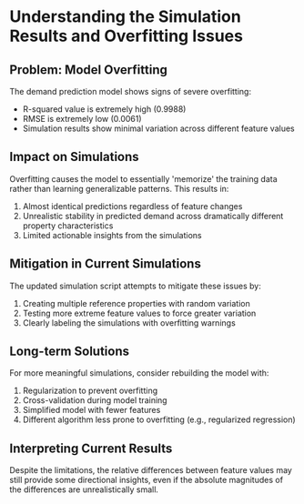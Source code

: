# Understanding the Simulation Results and Overfitting Issues

## Problem: Model Overfitting

The demand prediction model shows signs of severe overfitting:

- R-squared value is extremely high (0.9988)
- RMSE is extremely low (0.0061)
- Simulation results show minimal variation across different feature values

## Impact on Simulations

Overfitting causes the model to essentially 'memorize' the training data rather than learning generalizable patterns. This results in:

1. Almost identical predictions regardless of feature changes
2. Unrealistic stability in predicted demand across dramatically different property characteristics
3. Limited actionable insights from the simulations

## Mitigation in Current Simulations

The updated simulation script attempts to mitigate these issues by:

1. Creating multiple reference properties with random variation
2. Testing more extreme feature values to force greater variation
3. Clearly labeling the simulations with overfitting warnings

## Long-term Solutions

For more meaningful simulations, consider rebuilding the model with:

1. Regularization to prevent overfitting
2. Cross-validation during model training
3. Simplified model with fewer features
4. Different algorithm less prone to overfitting (e.g., regularized regression)

## Interpreting Current Results

Despite the limitations, the relative differences between feature values may still provide some directional insights, even if the absolute magnitudes of the differences are unrealistically small.
